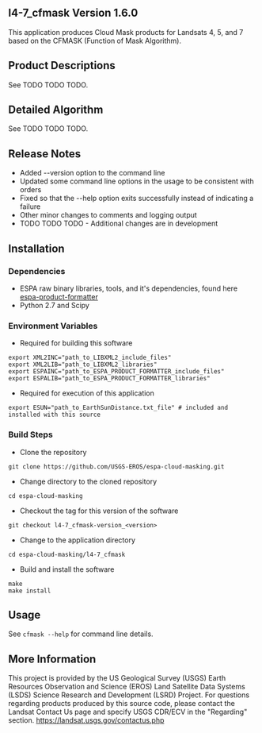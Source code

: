 ## l4-7_cfmask Version 1.6.0

This application produces Cloud Mask products for Landsats 4, 5, and 7 based
on the CFMASK (Function of Mask Algorithm).

## Product Descriptions
See TODO TODO TODO.

## Detailed Algorithm
See TODO TODO TODO.

## Release Notes
* Added --version option to the command line
* Updated some command line options in the usage to be consistent with orders
* Fixed so that the --help option exits successfully instead of indicating a failure
* Other minor changes to comments and logging output
* TODO TODO TODO - Additional changes are in development

## Installation

### Dependencies
* ESPA raw binary libraries, tools, and it's dependencies, found here [espa-product-formatter](https://github.com/USGS-EROS/espa-product-formatter)
* Python 2.7 and Scipy

### Environment Variables
* Required for building this software
```
export XML2INC="path_to_LIBXML2_include_files"
export XML2LIB="path_to_LIBXML2_libraries"
export ESPAINC="path_to_ESPA_PRODUCT_FORMATTER_include_files"
export ESPALIB="path_to_ESPA_PRODUCT_FORMATTER_libraries"
```
* Required for execution of this application
```
export ESUN="path_to_EarthSunDistance.txt_file" # included and installed with this source
```

### Build Steps
* Clone the repository
```
git clone https://github.com/USGS-EROS/espa-cloud-masking.git
```
* Change directory to the cloned repository
```
cd espa-cloud-masking
```
* Checkout the tag for this version of the software
```
git checkout l4-7_cfmask-version_<version>
```
* Change to the application directory
```
cd espa-cloud-masking/l4-7_cfmask
```
* Build and install the software
```
make
make install
```

## Usage
See `cfmask --help` for command line details.

## More Information
This project is provided by the US Geological Survey (USGS) Earth Resources
Observation and Science (EROS) Land Satellite Data Systems (LSDS) Science
Research and Development (LSRD) Project. For questions regarding products
produced by this source code, please contact the Landsat Contact Us page and
specify USGS CDR/ECV in the "Regarding" section.
https://landsat.usgs.gov/contactus.php 
